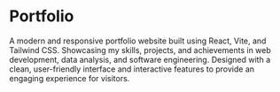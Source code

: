 # Portfolio
 A modern and responsive portfolio website built using React, Vite, and Tailwind CSS. Showcasing my skills, projects, and achievements in web development, data analysis, and software engineering. Designed with a clean, user-friendly interface and interactive features to provide an engaging experience for visitors.

